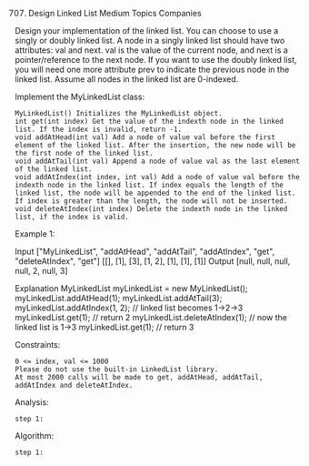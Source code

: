 707. Design Linked List
Medium
Topics
Companies

Design your implementation of the linked list. You can choose to use a singly or doubly linked list.
A node in a singly linked list should have two attributes: val and next. val is the value of the current node, and next is a pointer/reference to the next node.
If you want to use the doubly linked list, you will need one more attribute prev to indicate the previous node in the linked list. Assume all nodes in the linked list are 0-indexed.

Implement the MyLinkedList class:

    MyLinkedList() Initializes the MyLinkedList object.
    int get(int index) Get the value of the indexth node in the linked list. If the index is invalid, return -1.
    void addAtHead(int val) Add a node of value val before the first element of the linked list. After the insertion, the new node will be the first node of the linked list.
    void addAtTail(int val) Append a node of value val as the last element of the linked list.
    void addAtIndex(int index, int val) Add a node of value val before the indexth node in the linked list. If index equals the length of the linked list, the node will be appended to the end of the linked list. If index is greater than the length, the node will not be inserted.
    void deleteAtIndex(int index) Delete the indexth node in the linked list, if the index is valid.

 

Example 1:

Input
["MyLinkedList", "addAtHead", "addAtTail", "addAtIndex", "get", "deleteAtIndex", "get"]
[[], [1], [3], [1, 2], [1], [1], [1]]
Output
[null, null, null, null, 2, null, 3]

Explanation
MyLinkedList myLinkedList = new MyLinkedList();
myLinkedList.addAtHead(1);
myLinkedList.addAtTail(3);
myLinkedList.addAtIndex(1, 2);    // linked list becomes 1->2->3
myLinkedList.get(1);              // return 2
myLinkedList.deleteAtIndex(1);    // now the linked list is 1->3
myLinkedList.get(1);              // return 3

 

Constraints:

    0 <= index, val <= 1000
    Please do not use the built-in LinkedList library.
    At most 2000 calls will be made to get, addAtHead, addAtTail, addAtIndex and deleteAtIndex.

Analysis:

    step 1:

Algorithm:

    step 1:

    